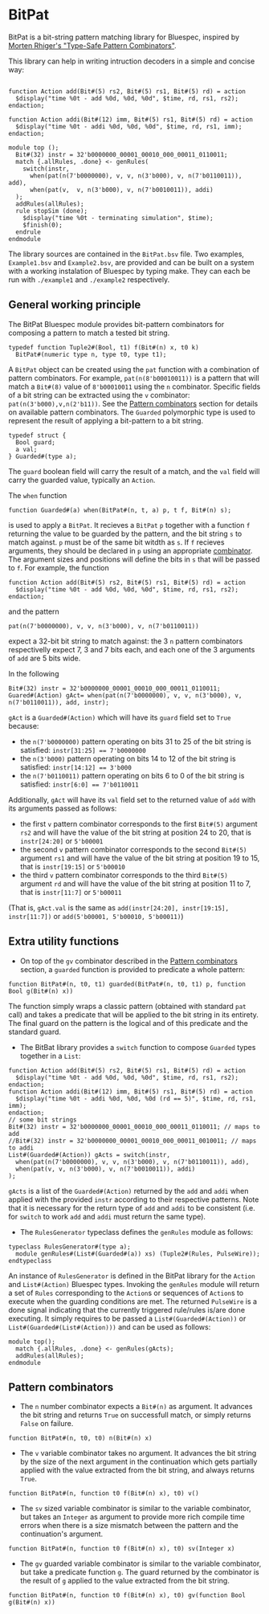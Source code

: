 # BitPat
BitPat is a bit-string pattern matching library for Bluespec, inspired by [Morten Rhiger's "Type-Safe Pattern Combinators"](https://www.cambridge.org/core/journals/journal-of-functional-programming/article/type-safe-pattern-combinators/1E3D0890F2ED1B70F80722A732756910).

This library can help in writing intruction decoders in a simple and concise way:
```bsv

function Action add(Bit#(5) rs2, Bit#(5) rs1, Bit#(5) rd) = action
  $display("time %0t - add %0d, %0d, %0d", $time, rd, rs1, rs2);
endaction;

function Action addi(Bit#(12) imm, Bit#(5) rs1, Bit#(5) rd) = action
  $display("time %0t - addi %0d, %0d, %0d", $time, rd, rs1, imm);
endaction;

module top ();
  Bit#(32) instr = 32'b0000000_00001_00010_000_00011_0110011;
  match {.allRules, .done} <- genRules(
    switch(instr,
      when(pat(n(7'b0000000), v, v, n(3'b000), v, n(7'b0110011)), add),
      when(pat(v,  v, n(3'b000), v, n(7'b0010011)), addi)
  );
  addRules(allRules);
  rule stopSim (done);
    $display("time %0t - terminating simulation", $time);
    $finish(0);
  endrule
endmodule
```

The library sources are contained in the `BitPat.bsv` file. Two examples, `Example1.bsv` and `Example2.bsv`, are provided and can be built on a system with a working instalation of Bluespec by typing make. They can each be run with `./example1` and `./example2` respectively.

## General working principle
The BitPat Bluespec module provides bit-pattern combinators for composing a pattern to match a tested bit string.
```bsv
typedef function Tuple2#(Bool, t1) f(Bit#(n) x, t0 k)
  BitPat#(numeric type n, type t0, type t1);
```
A `BitPat` object can be created using the `pat` function with a combination of pattern combinators.
For example, `pat(n(8'b00010011))` is a pattern that will match a `Bit#(8)` value of `8'b00010011` using the `n` combinator.
Specific fields of a bit string can be extracted using the `v` combinator: `pat(n(3'b000),v,n(2'b11))`.
See the [Pattern combinators](#pattern-combinators) section for details on available pattern combinators. The `Guarded` polymorphic type is used to represent the result of applying a bit-pattern to a bit string.
```bsv
typedef struct {
  Bool guard;
  a val;
} Guarded#(type a);
```
The `guard` boolean field will carry the result of a match, and the `val` field will carry the guarded value, typically an `Action`.

The `when` function
```bsv
function Guarded#(a) when(BitPat#(n, t, a) p, t f, Bit#(n) s);
```
is used to apply a `BitPat`. It recieves a `BitPat` `p` together with a function `f` returning the value to be guarded by the pattern, and the bit string `s` to match against.
`p` must be of the same bit witdth as `s`. If `f` recieves arguments, they should be declared in `p` using an appropriate [combinator](#pattern-combinators). The argument sizes and positions will define the bits in `s` that will be passed to `f`. For example, the function
```bsv
function Action add(Bit#(5) rs2, Bit#(5) rs1, Bit#(5) rd) = action
  $display("time %0t - add %0d, %0d, %0d", $time, rd, rs1, rs2);
endaction;
```
and the pattern
```bsv
pat(n(7'b0000000), v, v, n(3'b000), v, n(7'b0110011))
```
expect a 32-bit bit string to match against: the 3 `n` pattern combinators respectivelly expect 7, 3 and 7 bits each, and each one of the 3 arguments of `add` are 5 bits wide.

In the following
```bsv
Bit#(32) instr = 32'b0000000_00001_00010_000_00011_0110011;
Guared#(Action) gAct= when(pat(n(7'b0000000), v, v, n(3'b000), v, n(7'b0110011)), add, instr);
```
`gAct` is a `Guarded#(Action)` which will have its `guard` field set to `True` because:

* the `n(7'b0000000)` pattern operating on bits 31 to 25 of the bit string is satisfied: `instr[31:25] == 7'b0000000`
* the `n(3'b000)` pattern operating on bits 14 to 12 of the bit string is satisfied: `instr[14:12] == 3'b000`
* the `n(7'b0110011)` pattern operating on bits 6 to 0 of the bit string is satisfied: `instr[6:0] == 7'b0110011`

Additionally, `gAct` will have its `val` field set to the returned value of `add` with its arguments passed as follows:

* the first `v` pattern combinator corresponds to the first `Bit#(5)` argument `rs2` and will have the value of the bit string at position 24 to 20, that is `instr[24:20]` or `5'b00001`
* the second `v` pattern combinator corresponds to the second `Bit#(5)` argument `rs1` and will have the value of the bit string at position 19 to 15, that is `instr[19:15]` or `5'b00010`
* the third `v` pattern combinator corresponds to the third `Bit#(5)` argument `rd` and will have the value of the bit string at position 11 to 7, that is `instr[11:7]` or `5'b00011`

(That is, `gAct.val` is the same as `add(instr[24:20], instr[19:15], instr[11:7])` or `add(5'b00001, 5'b00010, 5'b00011)`)

## Extra utility functions
* On top of the `gv` combinator described in the [Pattern combinators](#pattern-combinators) section, a `guarded` function is provided to predicate a whole pattern:
```bsv
function BitPat#(n, t0, t1) guarded(BitPat#(n, t0, t1) p, function Bool g(Bit#(n) x))
```
The function simply wraps a classic pattern (obtained with standard `pat` call) and takes a predicate that will be applied to the bit string in its entirety. The final guard on the pattern is the logical and of this predicate and the standard guard.
* The BitBat library provides a `switch` function to compose `Guarded` types together in a `List`:
```bsv
function Action add(Bit#(5) rs2, Bit#(5) rs1, Bit#(5) rd) = action
  $display("time %0t - add %0d, %0d, %0d", $time, rd, rs1, rs2);
endaction;
function Action addi(Bit#(12) imm, Bit#(5) rs1, Bit#(5) rd) = action
  $display("time %0t - addi %0d, %0d, %0d (rd == 5)", $time, rd, rs1, imm);
endaction;
// some bit strings
Bit#(32) instr = 32'b0000000_00001_00010_000_00011_0110011; // maps to add
//Bit#(32) instr = 32'b0000000_00001_00010_000_00011_0010011; // maps to addi
List#(Guarded#(Action)) gActs = switch(instr,
  when(pat(n(7'b0000000), v, v, n(3'b000), v, n(7'b0110011)), add),
  when(pat(v, v, n(3'b000), v, n(7'b0010011)), addi)
);
```
`gActs` is a list of the `Guarded#(Action)` returned by the `add` and `addi` when applied with the provided `instr` according to their respective patterns. Note that it is necessary for the return type of `add` and `addi` to be consistent (i.e. for `switch` to work `add` and `addi` must return the same type).

* The `RulesGenerator` typeclass defines the `genRules` module as follows:
```bsv
typeclass RulesGenerator#(type a);
  module genRules#(List#(Guarded#(a)) xs) (Tuple2#(Rules, PulseWire));
endtypeclass
```
An instance of `RulesGenerator` is defined in the BitPat library for the `Action` and `List#(Action)` Bluespec types. Invoking the `genRules` module will return a set of `Rules` corresponding to the `Action`s or sequences of `Action`s to execute when the guarding conditions are met. The returned `PulseWire` is a done signal indicating that the currently triggered rule/rules is/are done executing. It simply requires to be passed a `List#(Guarded#(Action))` or `List#(Guarded#(List#(Action)))` and can be used as follows:
```bsv
module top();
  match {.allRules, .done} <- genRules(gActs);
  addRules(allRules);
endmodule
```

## Pattern combinators
* The `n` number combinator expects a `Bit#(n)` as argument. It advances the bit string and returns `True` on successfull match, or simply returns `False` on failure.
```bsv
function BitPat#(n, t0, t0) n(Bit#(n) x)
```
* The `v` variable combinator takes no argument. It advances the bit string by the size of the next argument in the continuation which gets partially applied with the value extracted from the bit string, and always returns `True`.
```bsv
function BitPat#(n, function t0 f(Bit#(n) x), t0) v()
```
* The `sv` sized variable combinator is similar to the variable combinator, but takes an `Integer` as argument to provide more rich compile time errors when there is a size mismatch between the pattern and the continuation's argument.
```bsv
function BitPat#(n, function t0 f(Bit#(n) x), t0) sv(Integer x)
```
* The `gv` guarded variable combinator is similar to the variable combinator, but take a predicate function `g`. The guard returned by the combinator is the result of `g` applied to the value extracted from the bit string.
```bsv
function BitPat#(n, function t0 f(Bit#(n) x), t0) gv(function Bool g(Bit#(n) x))
```
